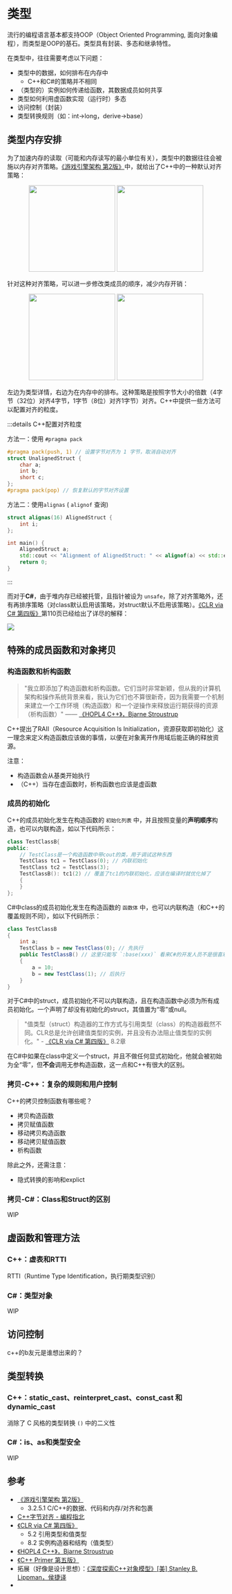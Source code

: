 # 类型

流行的编程语言基本都支持OOP（Object Oriented Programming, 面向对象编程），而类型是OOP的基石。类型具有封装、多态和继承特性。

在类型中，往往需要考虑以下问题：
- 类型中的数据，如何排布在内存中
    - C++和C#的策略并不相同
- （类型的）实例如何传递给函数，其数据成员如何共享
- 类型如何利用虚函数实现（运行时）多态
- 访问控制（封装）
- 类型转换规则（如：int->long，derive->base）

## 类型内存安排

为了加速内存的读取（可能和内存读写的最小单位有关），类型中的数据往往会被施以内存对齐策略。[《游戏引擎架构 第2版》](https://book.douban.com/subject/34864920/)中，就给出了C++中的一种默认对齐策略：

<center><img height="200" src="../img/class-1-1.png"> <img height="200" src="../img/class-1-2.png"> </center>

针对这种对齐策略，可以进一步修改类成员的顺序，减少内存开销：

<center><img height="200" src="../img/class-2-1.png"> <img height="200" src="../img/class-2-2.png"> </center>

左边为类型详情，右边为在内存中的排布。这种策略是按照字节大小的倍数（4字节（32位）对齐4字节，1字节（8位）对齐1字节）对齐。C++中提供一些方法可以配置对齐的粒度。

:::details C++配置对齐粒度

方法一：使用 `#pragma pack`

```cpp
#pragma pack(push, 1) // 设置字节对齐为 1 字节，取消自动对齐
struct UnalignedStruct {
    char a;
    int b;
    short c;
};
#pragma pack(pop) // 恢复默认的字节对齐设置
```

方法二：使用`alignas` ( `alignof` 查询)

```cpp
struct alignas(16) AlignedStruct {
    int i;
};

int main() {
    AlignedStruct a;
    std::cout << "Alignment of AlignedStruct: " << alignof(a) << std::endl;
    return 0;
}
```
:::

而对于**C#**，由于堆内存已经被托管，且指针被设为 `unsafe`，除了对齐策略外，还有再排序策略（对class默认启用该策略，对struct默认不启用该策略）。[《CLR via C# 第四版》](https://book.douban.com/subject/26285940)第110页已经给出了详尽的解释：

<img src="../img/class-3.png">

## 特殊的成员函数和对象拷贝

### 构造函数和析构函数

> "我立即添加了构造函数和析构函数。它们当时非常新颖，但从我的计算机架构和操作系统背景来看，我认为它们也不算很新奇，因为我需要一个机制来建立一个工作环境（构造函数）和一个逆操作来释放运行期获得的资源（析构函数）" —— [《HOPL4 C++》，Bjarne Stroustrup](https://github.com/Cpp-Club/Cxx_HOPL4_zh/tree/main)

C++提出了RAII（Resource Acquisition ls Initialization，资源获取即初始化）这一理念来定义构造函数应该做的事情，以便在对象离开作用域后能正确的释放资源。

注意：
- 构造函数会从基类开始执行
- （C++）当存在虚函数时，析构函数也应该是虚函数

### 成员的初始化

C++的成员初始化发生在构造函数的 `初始化列表` 中，并且按照变量的**声明顺序**构造，也可以内联构造，如以下代码所示：

```cpp
class TestClassB{
public:
    // TestClass是一个构造函数中带cout的类，用于调试这种东西
    TestClass tc1 = TestClass(0); // 内联初始化
    TestClass tc2 = TestClass(3);
    TestClassB(): tc1(2) // 覆盖了tc1的内联初始化，应该在编译时就优化掉了
    {
    }
};
```

C#中class的成员初始化发生在构造函数的 `函数体` 中，也可以内联构造（和C++的覆盖规则不同），如以下代码所示：

```csharp
class TestClassB
{
    int a;
    TestClass b = new TestClass(0); // 先执行
    public TestClassB() // 这里只能写 `:base(xxx)` 看来C#的开发人员不是很喜欢C++的初始化列表
    {
        a = 10;
        b = new TestClass(1); // 后执行
    }
}
```

对于C#中的struct，成员初始化不可以内联构造，且在构造函数中必须为所有成员初始化。一个声明了却没有初始化的struct，其值置为“零”或null。
> "值类型（struct）构造器的工作方式与引用类型（class）的构造器截然不同。CLR总是允许创建值类型的实例，并且没有办法阻止值类型的实例化。" - [《CLR via C# 第四版》](https://book.douban.com/subject/26285940) 8.2章

在C#中如果在class中定义一个struct，并且不做任何显式初始化，他就会被初始为全“零”，但**不会**调用无参构造函数，这一点和C++有很大的区别。

### 拷贝-C++：复杂的规则和用户控制

C++的拷贝控制函数有哪些呢？
- 拷贝构造函数
- 拷贝赋值函数
- 移动拷贝构造函数
- 移动拷贝赋值函数
- 析构函数

除此之外，还需注意：
- 隐式转换的影响和explict

### 拷贝-C#：Class和Struct的区别

WIP

## 虚函数和管理方法

### C++：虚表和RTTI
RTTI（Runtime Type Identification，执行期类型识别）

### C#：类型对象

WIP

## 访问控制

c++的b友元是谁想出来的？

## 类型转换

### C++：static_cast、reinterpret_cast、const_cast 和 dynamic_cast

消除了 C 风格的类型转换 `()` 中的二义性 

### C#：is、as和类型安全

WIP

## 参考
- [《游戏引擎架构 第2版》](https://book.douban.com/subject/34864920/)
    - 3.2.5.1 C/C++的数据、代码和内存/对齐和包裹
- [C++字节对齐 - 编程指北](https://csguide.cn/cpp/basics/byte_alignment.html#%E5%AD%97%E8%8A%82%E5%AF%B9%E9%BD%90%E8%A7%84%E5%88%99)
- [《CLR via C# 第四版》](https://book.douban.com/subject/26285940)
    - 5.2 引用类型和值类型
    - 8.2 实例构造器和结构（值类型）
- [《HOPL4 C++》，Bjarne Stroustrup](https://github.com/Cpp-Club/Cxx_HOPL4_zh/tree/main)
- [《C++ Primer 第五版》](https://book.douban.com/subject/10505113/)
- 拓展（好像是设计思想）：[《深度探索C++对象模型》[美] Stanley B. Lippman，侯捷译](https://book.douban.com/subject/10427315/)
- 
